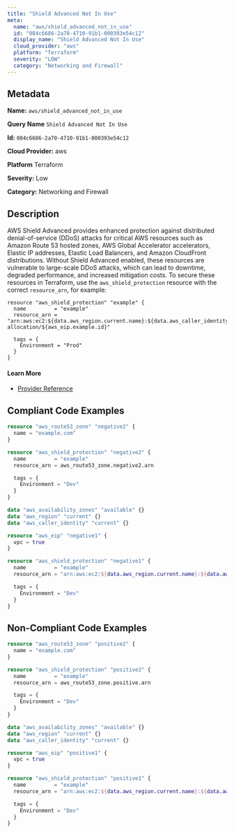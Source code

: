 ```yaml
---
title: "Shield Advanced Not In Use"
meta:
  name: "aws/shield_advanced_not_in_use"
  id: "084c6686-2a70-4710-91b1-000393e54c12"
  display_name: "Shield Advanced Not In Use"
  cloud_provider: "aws"
  platform: "Terraform"
  severity: "LOW"
  category: "Networking and Firewall"
---
```

## Metadata

**Name:** `aws/shield_advanced_not_in_use`

**Query Name** `Shield Advanced Not In Use`

**Id:** `084c6686-2a70-4710-91b1-000393e54c12`

**Cloud Provider:** aws

**Platform** Terraform

**Severity:** Low

**Category:** Networking and Firewall

## Description
AWS Shield Advanced provides enhanced protection against distributed denial-of-service (DDoS) attacks for critical AWS resources such as Amazon Route 53 hosted zones, AWS Global Accelerator accelerators, Elastic IP addresses, Elastic Load Balancers, and Amazon CloudFront distributions. Without Shield Advanced enabled, these resources are vulnerable to large-scale DDoS attacks, which can lead to downtime, degraded performance, and increased mitigation costs. To secure these resources in Terraform, use the `aws_shield_protection` resource with the correct `resource_arn`, for example:

```
resource "aws_shield_protection" "example" {
  name         = "example"
  resource_arn = "arn:aws:ec2:${data.aws_region.current.name}:${data.aws_caller_identity.current.account_id}:eip-allocation/${aws_eip.example.id}"

  tags = {
    Environment = "Prod"
  }
}
```

#### Learn More

 - [Provider Reference](https://registry.terraform.io/providers/hashicorp/aws/latest/docs/resources/shield_protection#resource_arn)


## Compliant Code Examples
```terraform
resource "aws_route53_zone" "negative2" {
  name = "example.com"
}

resource "aws_shield_protection" "negative2" {
  name         = "example"
  resource_arn = aws_route53_zone.negative2.arn

  tags = {
    Environment = "Dev"
  }
}

```

```terraform
data "aws_availability_zones" "available" {}
data "aws_region" "current" {}
data "aws_caller_identity" "current" {}

resource "aws_eip" "negative1" {
  vpc = true
}

resource "aws_shield_protection" "negative1" {
  name         = "example"
  resource_arn = "arn:aws:ec2:${data.aws_region.current.name}:${data.aws_caller_identity.current.account_id}:eip-allocation/${aws_eip.negative1.id}"

  tags = {
    Environment = "Dev"
  }
}

```
## Non-Compliant Code Examples
```terraform
resource "aws_route53_zone" "positive2" {
  name = "example.com"
}

resource "aws_shield_protection" "positive2" {
  name         = "example"
  resource_arn = aws_route53_zone.positive.arn

  tags = {
    Environment = "Dev"
  }
}

```

```terraform
data "aws_availability_zones" "available" {}
data "aws_region" "current" {}
data "aws_caller_identity" "current" {}

resource "aws_eip" "positive1" {
  vpc = true
}

resource "aws_shield_protection" "positive1" {
  name         = "example"
  resource_arn = "arn:aws:ec2:${data.aws_region.current.name}:${data.aws_caller_identity.current.account_id}:eip-allocation/${aws_eip.positive.id}"

  tags = {
    Environment = "Dev"
  }
}

```